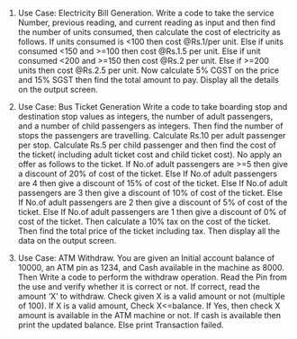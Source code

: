 1. Use Case: Electricity Bill Generation.
Write a code to take the service Number, previous reading, and current reading as input and then
find the number of units consumed, then calculate the cost of electricity as follows.
If units consumed is <100 then cost @Rs.1/per unit.
Else if units consumed <150 and >=100 then cost @Rs.1.5 per unit.
Else if unit consumed <200 and >=150 then cost @Rs.2 per unit.
Else if >=200 units then cost @Rs.2.5 per unit.
Now calculate 5% CGST on the price and 15% SGST then find the total amount to pay.
Display all the details on the output screen.


2. Use Case: Bus Ticket Generation
Write a code to take boarding stop and destination stop values as integers, the number of adult
passengers, and a number of child passengers as integers. Then find the number of stops the
passengers are travelling. Calculate Rs.10 per adult passenger per stop. Calculate Rs.5 per child
passenger and then find the cost of the ticket( including adult ticket cost and child ticket cost).
No apply an offer as follows to the ticket.
If No.of adult passengers are >=5 then give a discount of 20% of cost of the ticket.
Else If No.of adult passengers are 4 then give a discount of 15% of cost of the ticket.
Else If No.of adult passengers are 3 then give a discount of 10% of cost of the ticket.
Else If No.of adult passengers are 2 then give a discount of 5% of cost of the ticket.
Else If No.of adult passengers are 1 then give a discount of 0% of cost of the ticket.
Then calculate a 10% tax on the cost of the ticket.
Then find the total price of the ticket including tax.
Then display all the data on the output screen.


4. Use Case: ATM Withdraw.
You are given an Initial account balance of 10000, an ATM pin as 1234, and Cash available in the
machine as 8000. Then Write a code to perform the withdraw operation.
Read the Pin from the use and verify whether it is correct or not.
If correct, read the amount ‘X’ to withdraw.
Check given X is a valid amount or not (multiple of 100).
If X is a valid amount, Check X<=balance.
If Yes, then check X amount is available in the ATM machine or not.
If cash is available then print the updated balance.
Else print Transaction failed.
